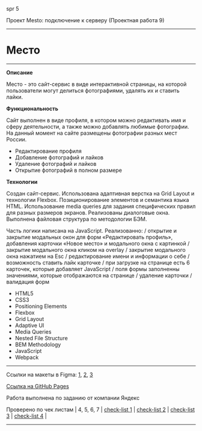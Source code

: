 spr 5

Проект Mesto: подключение к серверу (Проектная работа 9)

___
# __Место__
___

**Описание**

Место - это сайт-сервис в виде интерактивной страницы, на которой пользователи могут делиться фотографиями, удалять их и ставить лайки.

**Функциональность**

Сайт выполнен в виде профиля, в котором можно редактивать имя и сферу деятельности, а также можно добавлять любимые фотографии.
На данный момент на сайте размещены фотографии разных мест России.

* Редактирование профиля
* Добавление фотографий и лайков
* Удаление фотографий и лайков
* Открытие фотографий в полном размере

**Технологии**

Создан сайт-сервис.
Использована адаптивная верстка на Grid Layout и технологии Flexbox. Позиционирование элементов и семантика языка HTML.
Использование media queries для задания специфических правил для разных размеров экранов.
Реализованы диалоговые окна.
Выполнена файловая структура по методологии БЭМ.

Часть логики написана на JavaScript.
Реализованно:
 / открытие и закрытие модальных окон для форм «Редактировать профиль», добавления карточки «Новое место» и модального окна с картинкой
 / закрытие модального окна кликом на overlay
 / закрытие модального окна нажатием на Esc
 / редактирование имени и информации о себе
 / возможность ставить лайк карточке
 / при загрузке на странице есть 6 карточек, которые добавляет JavaScript
 / поля формы заполненны значениями, которые отображаются на странице
 / удаление карточки
 / валидация форм


* HTML5
* CSS3
* Positioning Elements
* Flexbox
* Grid Layout
* Adaptive UI
* Media Queries
* Nested File Structure
* BEM Methodology
* JavaScript
* Webpack


___

Cсылки на макеты в Figma: [1](https://www.figma.com/file/2cn9N9jSkmxD84oJik7xL7/JavaScript.-Sprint-4?node-id=0%3A1),   [2](https://www.figma.com/file/bjyvbKKJN2naO0ucURl2Z0/JavaScript.-Sprint-5?node-id=0%3A1), [3](https://www.figma.com/file/kRVLKwYG3d1HGLvh7JFWRT/JavaScript.-Sprint-6?node-id=0%3A1)

[Ссылка на GitHub Pages](https://kristinamagichub.github.io/mesto/)

Работа выполнена по заданию от компании Яндекс

Проверено по чек листам | 4, 5, 6, 7 |
[check-list 1](https://code.s3.yandex.net/web-developer/checklists-pdf/new-program/checklist-4.pdf) |
[check-list 2](https://code.s3.yandex.net/web-developer/checklists-pdf/new-program/checklist-5.pdf) |
[check-list 3](https://code.s3.yandex.net/web-developer/checklists-pdf/new-program/checklist-6.pdf) |
[check-list 4](https://code.s3.yandex.net/web-developer/checklists-pdf/new-program/checklist-7.pdf) |

___
